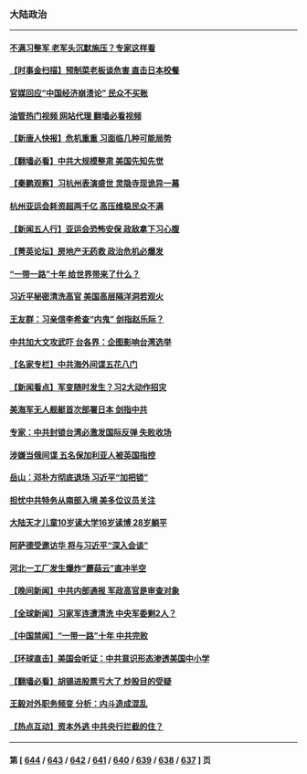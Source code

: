 ### 大陆政治
---
#### [不满习整军 老军头沉默施压？专家这样看](../../pages/ncid277/n14078928.md?09221645) 
#### [【时事金扫描】预制菜老板谈危害 直击日本校餐](../../pages/ncid277/n14078825.md?09221645) 
#### [官媒回应“中国经济崩溃论” 民众不买账](../../pages/ncid277/n14078742.md?09221645) 
#### [油管热门视频 网站代理 翻墙必看视频](http://138.2.39.72:81/youtube.html?epic-marker?09221645)
#### [【新唐人快报】危机重重 习面临几种可能局势](../../pages/ncid277/n14078821.md?09221645) 
#### [【翻墙必看】中共大规模整肃 美国先知先觉](../../pages/ncid277/n14078861.md?09221645) 
#### [【秦鹏观察】习杭州表演盛世 灵隐寺现诡异一幕](../../pages/ncid277/n14078819.md?09221645) 
#### [杭州亚运会耗资超两千亿 高压维稳民众不满](../../pages/ncid277/n14078788.md?09221645) 
#### [【新闻五人行】亚运会恐怖安保 政敌拿下习心腹](../../pages/ncid277/n14078808.md?09221645) 
#### [【菁英论坛】房地产无药救 政治危机必爆发](../../pages/ncid277/n14078766.md?09221645) 
#### [“一带一路”十年 给世界带来了什么？](../../pages/ncid277/n14078771.md?09221645) 
#### [习近平秘密清洗高官 美国高层隔洋洞若观火](../../pages/ncid277/n14078250.md?09221645) 
#### [王友群：习亲信李希查“内鬼” 剑指赵乐际？](../../pages/ncid277/n14078775.md?09221645) 
#### [中共加大文攻武吓 台各界：企图影响台湾选举](../../pages/ncid277/n14074431.md?09221645) 
#### [【名家专栏】中共海外间谍五花八门](../../pages/ncid277/n14075580.md?09221645) 
#### [【新闻看点】军变随时发生？习2大动作招灾](../../pages/ncid277/n14078675.md?09221645) 
#### [美海军无人舰艇首次部署日本 剑指中共](../../pages/ncid277/n14078652.md?09221645) 
#### [专家：中共封锁台湾必激发国际反弹 失败收场](../../pages/ncid277/n14078425.md?09221645) 
#### [涉嫌当俄间谍 五名保加利亚人被英国指控](../../pages/ncid277/n14078665.md?09221645) 
#### [岳山：邓朴方彻底退场 习近平“加把锁”](../../pages/ncid277/n14078601.md?09221645) 
#### [担忧中共特务从南部入境 美多位议员关注](../../pages/ncid277/n14078532.md?09221645) 
#### [大陆天才儿童10岁读大学16岁读博 28岁躺平](../../pages/ncid277/n14078482.md?09221645) 
#### [阿萨德受邀访华 将与习近平“深入会谈”](../../pages/ncid277/n14078489.md?09221645) 
#### [河北一工厂发生爆炸“蘑菇云”直冲半空](../../pages/ncid277/n14078434.md?09221645) 
#### [【晚间新闻】中共内部通报 军政高官是审查对象](../../pages/ncid277/n14078409.md?09221645) 
#### [【全球新闻】习家军连遭清洗 中央军委剩2人？](../../pages/ncid277/n14078410.md?09221645) 
#### [【中国禁闻】“一带一路”十年 中共完败](../../pages/ncid277/n14077663.md?09221645) 
#### [【环球直击】美国会听证：中共意识形态渗透美国中小学](../../pages/ncid277/n14077664.md?09221645) 
#### [【翻墙必看】胡锡进股票亏大了 炒股目的受疑](../../pages/ncid277/n14078235.md?09221645) 
#### [王毅对外职务频变 分析：内斗造成混乱](../../pages/ncid277/n14078331.md?09221645) 
#### [【热点互动】资本外逃 中共央行拦截的住？](../../pages/ncid277/n14078081.md?09221645) 

---
#### 第 [ [644](./644.md?09221645) / [643](./643.md?09221645) / [642](./642.md?09221645) / [641](./641.md?09221645) / [640](./640.md?09221645) / [639](./639.md?09221645) / [638](./638.md?09221645) / [637](./637.md?09221645) ] 页
